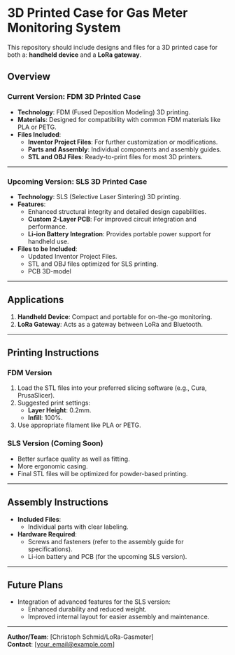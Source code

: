 
# 3D Printed Case for Gas Meter Monitoring System

This repository should include designs and files for a 3D printed case for both a: **handheld device** and a **LoRa gateway**.

## Overview

### Current Version: FDM 3D Printed Case
- **Technology**: FDM (Fused Deposition Modeling) 3D printing.
- **Materials**: Designed for compatibility with common FDM materials like PLA or PETG.
- **Files Included**:
  - **Inventor Project Files**: For further customization or modifications.
  - **Parts and Assembly**: Individual components and assembly guides.
  - **STL and OBJ Files**: Ready-to-print files for most 3D printers.

---

### Upcoming Version: SLS 3D Printed Case
- **Technology**: SLS (Selective Laser Sintering) 3D printing.
- **Features**:
  - Enhanced structural integrity and detailed design capabilities.
  - **Custom 2-Layer PCB**: For improved circuit integration and performance.
  - **Li-ion Battery Integration**: Provides portable power support for handheld use.
- **Files to be Included**:
  - Updated Inventor Project Files.
  - STL and OBJ files optimized for SLS printing.
  - PCB 3D-model

---

## Applications
1. **Handheld Device**: Compact and portable for on-the-go monitoring.
2. **LoRa Gateway**: Acts as a gateway between LoRa and Bluetooth.

---

## Printing Instructions
### FDM Version
1. Load the STL files into your preferred slicing software (e.g., Cura, PrusaSlicer).
2. Suggested print settings:
   - **Layer Height**: 0.2mm.
   - **Infill**: 100%.
3. Use appropriate filament like PLA or PETG.

### SLS Version (Coming Soon)
- Better surface quality as well as fitting.
- More ergonomic casing.
- Final STL files will be optimized for powder-based printing.
---

## Assembly Instructions
- **Included Files**:
  - Individual parts with clear labeling.
- **Hardware Required**:
  - Screws and fasteners (refer to the assembly guide for specifications).
  - Li-ion battery and PCB (for the upcoming SLS version).

---

## Future Plans
- Integration of advanced features for the SLS version:
  - Enhanced durability and reduced weight.
  - Improved internal layout for easier assembly and maintenance.

---

**Author/Team**: [Christoph Schmid/LoRa-Gasmeter]  
**Contact**: [your_email@example.com]
